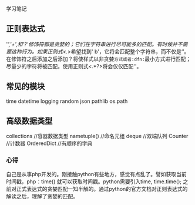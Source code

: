 学习笔记
## 正则表达式
'*','+',和'?'修饰符都是贪婪的；它们在字符串进行尽可能多的匹配。有时候并不需要这种行为。如果正则式<.*>希望找到'<a> b<c>'，它将会匹配整个字符串，而不仅是‘<a>’。在修饰符之后添加之后添加？将使样式以非贪婪`方式或者:dfn:`最小方式进行匹配；尽量少的字符将被匹配。使用正则式<.*?>将会仅仅匹配'<a>'。

## 常见的模块
time
datetime
logging
random
json
pathlib
os.path

## 高级数据类型
collections  //容器数据类型
nametuple()  //命名元组
deque        //双端队列
Counter      //计数器
OrderedDict  //有顺序的字典

### 心得
自己是从事php开发的。刚接触python有些地方，感觉有点乱了。譬如获取当前时间戳，php：time() 就可以获取时间戳。python需要引入time, time.time();
之前对正式表达式的贪婪匹配一知半解的。通过python的官方文档对正则表达式的解读之后，理解了贪婪的匹配。